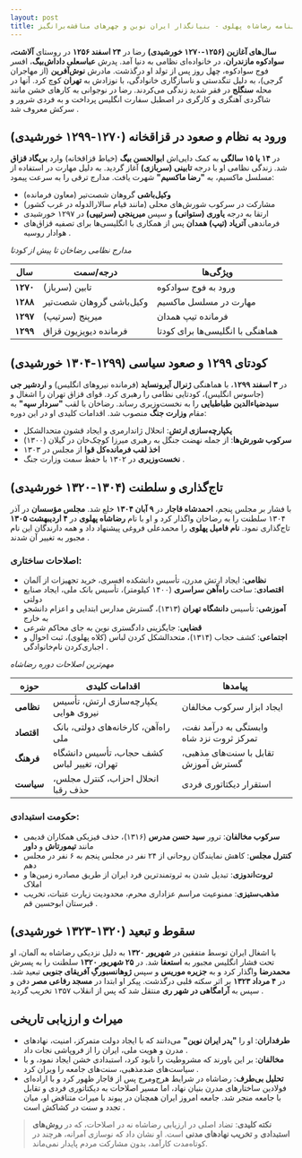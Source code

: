 ```yaml
---
layout: post
title: زندگینامه رضاشاه پهلوی - بنیانگذار ایران نوین و چهرهای مناقشه‌برانگیز
---
```


**سال‌های آغازین (۱۲۵۶-۱۲۷۰ خورشیدی)**
رضا در **۲۴ اسفند ۱۲۵۶** در روستای **آلاشت، سوادکوه مازندران**، در خانواده‌ای نظامی به دنیا آمد. پدرش **عباسعلی داداش‌بیگ**، افسر فوج سوادکوه، چهل روز پس از تولد او درگذشت. مادرش **نوش‌آفرین** (از مهاجران گرجی)، به دلیل تنگدستی و ناسازگاری خانوادگی، با نوزادش به **تهران** کوچ کرد. آنها در محله **سنگلج** در فقر شدید زندگی می‌کردند. رضا در نوجوانی به کارهای خشن مانند شاگردی آهنگری و کارگری در اصطبل سفارت انگلیس پرداخت و به فردی شرور و سرکش معروف شد .

## ورود به نظام و صعود در قزاقخانه (۱۲۷۰-۱۲۹۹ خورشیدی)
در **۱۴ یا ۱۵ سالگی** به کمک دایی‌اش **ابوالحسن بیگ** (خیاط قزاقخانه) وارد **بریگاد قزاق** شد. زندگی نظامی او با درجه **تابینی (سربازی)** آغاز گردید. به دلیل مهارت در استفاده از مسلسل ماکسیم، به **"رضا ماکسیم"** شهرت یافت. مدارج ترقی را به سرعت پیمود:
- **وکیل‌باشی** گروهان شصت‌تیر (معاون فرمانده)
- مشارکت در سرکوب شورش‌های محلی (مانند قیام سالارالدوله در غرب کشور)
- ارتقا به درجه **یاوری (ستوانی)** و سپس **میرپنجی (سرتیپی)** در ۱۲۹۷ خورشیدی
- فرماندهی **آتریاد (تیپ) همدان** پس از همکاری با انگلیسی‌ها برای تصفیه قزاق‌های هوادار روسیه .

*مدارج نظامی رضاخان تا پیش از کودتا*

| **سال** | **درجه/سمت** | **ویژگی‌ها** |
|----------|--------------|--------------|
| **۱۲۷۰** | تابین (سرباز) | ورود به فوج سوادکوه |
| **۱۲۸۸** | وکیل‌باشی گروهان شصت‌تیر | مهارت در مسلسل ماکسیم |
| **۱۲۹۷** | میرپنج (سرتیپ) | فرمانده تیپ همدان |
| **۱۲۹۹** | فرمانده دیویزیون قزاق | هماهنگی با انگلیسی‌ها برای کودتا |

## کودتای ۱۲۹۹ و صعود سیاسی (۱۲۹۹-۱۳۰۴ خورشیدی)
در **۳ اسفند ۱۲۹۹**، با هماهنگی **ژنرال آیرونساید** (فرمانده نیروهای انگلیس) و **اردشیر جی** (جاسوس انگلیس)، کودتایی نظامی را رهبری کرد. قوای قزاق تهران را اشغال و **سیدضیاءالدین طباطبایی** را به نخست‌وزیری رساند. رضاخان با لقب **"سردار سپه"** به مقام **وزارت جنگ** منصوب شد. اقدامات کلیدی او در این دوره:
- **یکپارچه‌سازی ارتش**: انحلال ژاندارمری و ایجاد قشون متحدالشکل
- **سرکوب شورش‌ها**: از جمله نهضت جنگل به رهبری میرزا کوچک‌خان در گیلان (۱۳۰۰)
- **اخذ لقب فرمانده‌کل قوا** از مجلس در ۱۳۰۳
- **نخست‌وزیری** در ۱۳۰۲ با حفظ سمت وزارت جنگ .

## تاج‌گذاری و سلطنت (۱۳۰۴-۱۳۲۰ خورشیدی)
با فشار بر مجلس پنجم، **احمدشاه قاجار** در **۹ آبان ۱۳۰۴** خلع شد. **مجلس مؤسسان** در آذر ۱۳۰۴ سلطنت را به رضاخان واگذار کرد و او با نام **رضاشاه پهلوی** در **۴ اردیبهشت ۱۳۰۵** تاج‌گذاری نمود. **نام فامیل پهلوی** را محمدعلی فروغی پیشنهاد داد و همه دارندگان این نام مجبور به تغییر آن شدند .

### اصلاحات ساختاری:
- **نظامی**: ایجاد ارتش مدرن، تأسیس دانشکده افسری، خرید تجهیزات از آلمان
- **اقتصادی**: ساخت **راه‌آهن سراسری** (۱۴۰۰ کیلومتر)، تأسیس بانک ملی، ایجاد صنایع دولتی
- **آموزشی**: تأسیس **دانشگاه تهران** (۱۳۱۳)، گسترش مدارس ابتدایی و اعزام دانشجو به خارج
- **قضایی**: جایگزینی دادگستری نوین به جای محاکم شرعی
- **اجتماعی**: کشف حجاب (۱۳۱۴)، متحدالشکل‌ کردن لباس (کلاه پهلوی)، ثبت احوال و اجباری‌کردن نام‌خانوادگی .

*مهم‌ترین اصلاحات دوره رضاشاه*

| **حوزه** | **اقدامات کلیدی** | **پیامدها** |
|----------|-------------------|-------------|
| **نظامی** | یکپارچه‌سازی ارتش، تأسیس نیروی هوایی | ایجاد ابزار سرکوب مخالفان |
| **اقتصاد** | راه‌آهن، کارخانه‌های دولتی، بانک ملی | وابستگی به درآمد نفت، تمرکز ثروت نزد شاه |
| **فرهنگ** | کشف حجاب، تأسیس دانشگاه تهران، تغییر لباس | تقابل با سنت‌های مذهبی، گسترش آموزش |
| **سیاست** | انحلال احزاب، کنترل مجلس، حذف رقبا | استقرار دیکتاتوری فردی |

### حکومت استبدادی:
- **سرکوب مخالفان**: ترور **سید حسن مدرس** (۱۳۱۶)، حذف فیزیکی همکاران قدیمی مانند **تیمورتاش** و **داور**
- **کنترل مجلس**: کاهش نمایندگان روحانی از ۲۴ نفر در مجلس پنجم به ۶ نفر در مجلس دهم
- **ثروت‌اندوزی**: تبدیل شدن به ثروتمندترین فرد ایران از طریق مصادره زمین‌ها و املاک
- **مذهب‌ستیزی**: ممنوعیت مراسم عزاداری محرم، محدودیت زیارت عتبات، تخریب قبرستان ابوحسین قم .

## سقوط و تبعید (۱۳۲۰-۱۳۲۳ خورشیدی)
با اشغال ایران توسط متفقین در **شهریور ۱۳۲۰** به دلیل نزدیکی رضاشاه به آلمان، او تحت فشار انگلیس مجبور به **استعفا** شد. در **۲۵ شهریور ۱۳۲۰** سلطنت را به پسرش **محمدرضا** واگذار کرد و به **جزیره موریس** و سپس **ژوهانسبورگِ آفریقای جنوبی** تبعید شد. در **۴ مرداد ۱۳۲۳** بر اثر سکته قلبی درگذشت. پیکر او ابتدا در **مسجد رفاعی مصر** دفن و سپس به **آرامگاهی در شهر ری** منتقل شد که پس از انقلاب ۱۳۵۷ تخریب گردید .

## میراث و ارزیابی تاریخی
- **طرفداران**: او را **"پدر ایران نوین"** می‌دانند که با ایجاد دولت متمرکز، امنیت، نهادهای مدرن و هویت ملی، ایران را از فروپاشی نجات داد .
- **مخالفان**: بر این باورند که مشروطیت را نابود کرد، استبدادی خشن ایجاد نمود، و با سیاست‌های ضدمذهبی، سنت‌های جامعه را ویران کرد .
- **تحلیل بی‌طرف**: رضاشاه در شرایط هرج‌ومرج پس از قاجار ظهور کرد و با اراده‌ای فولادین ساختارهای مدرن بنیان نهاد، اما مسیر اصلاحات به دیکتاتوری فردی و تقابل با جامعه منجر شد. جامعه امروز ایران همچنان در پیوند با میراث متناقض او، میان تجدد و سنت در کشاکش است .

> **نکته کلیدی**: تضاد اصلی در ارزیابی رضاشاه نه در اصلاحات، که در **روش‌های استبدادی** و **تخریب نهادهای مدنی** است. او نشان داد که نوسازی آمرانه، هرچند در کوتاه‌مدت کارآمد، بدون مشارکت مردم پایدار نمی‌ماند.
